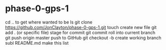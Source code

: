 # phase-0-gps-1
cd ..  to get where wanted to be
ls
git clone https://github.com/JonClayton/phase-0-gps-1.git
touch <newfile>  create new file
git add . (or specific file) stage for commit
git commit   roll into current branch
git push origin master push to GitHub
git checkout -b <newbranch> create working branch
subl README.md make this list
